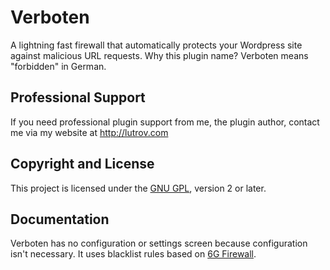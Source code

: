 # Verboten

A lightning fast firewall that automatically protects your Wordpress site against malicious URL requests. Why this plugin name? Verboten means "forbidden" in German.

## Professional Support

If you need professional plugin support from me, the plugin author, contact me via my website at http://lutrov.com

## Copyright and License

This project is licensed under the [GNU GPL](http://www.gnu.org/licenses/old-licenses/gpl-2.0.html), version 2 or later.

## Documentation

Verboten has no configuration or settings screen because configuration isn't necessary. It uses blacklist rules based on <a href="https://perishablepress.com/6g/" target="_blank">6G Firewall</a>. 
